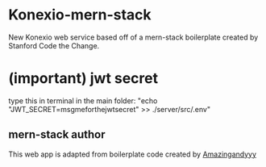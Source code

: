 # Konexio-mern-stack
New Konexio web service based off of a mern-stack boilerplate created by Stanford Code the Change.

# (important) jwt secret
type this in terminal in the main folder: 
"echo "JWT_SECRET=msgmeforthejwtsecret" >> ./server/src/.env"

## mern-stack author
This web app is adapted from boilerplate code created by [Amazingandyyy](https://amazingandyyy.com)
